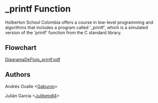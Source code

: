 # _printf Function

Holberton School Colombia offers a course in low-level programming and algorithms that includes a program called '_printf', which is a simulated version of the 'printf' function from the C standard library.

## Flowchart

[DiagramaDeFlujo_printf.pdf](https://github.com/Gaburon/holbertonschool-printf/files/11133461/DiagramaDeFlujo_printf.pdf)


## Authors

Andrés Ovalle <[Gaburon](https://github.com/Gaburon)>

Julián Garcia <[Julibeto84](https://github.com/Julibeto84)>
